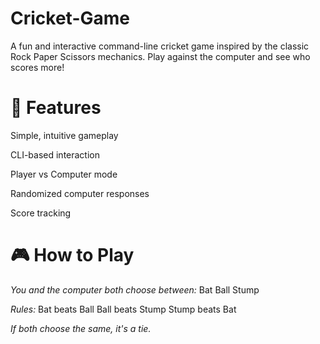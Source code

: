 # Cricket-Game

A fun and interactive command-line cricket game inspired by the classic Rock Paper Scissors mechanics. Play against the computer and see who scores more!

# 📌 Features

Simple, intuitive gameplay

CLI-based interaction

Player vs Computer mode

Randomized computer responses

Score tracking

# 🎮 How to Play

*You and the computer both choose between:*
Bat
Ball
Stump

*Rules:*
Bat beats Ball
Ball beats Stump
Stump beats Bat

*If both choose the same, it's a tie.*







